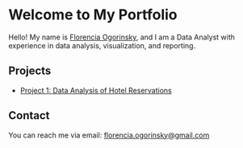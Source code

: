 # Welcome to My Portfolio

Hello! My name is [Florencia Ogorinsky](#), and I am a Data Analyst with experience in data analysis, visualization, and reporting.

## Projects
- [Project 1: Data Analysis of Hotel Reservations](#)

## Contact
You can reach me via email: [florencia.ogorinsky@gmail.com](mailto:florencia.ogorinsky@gmail.com)

